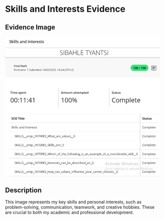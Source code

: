 # Skills and Interests Evidence

## Evidence Image
![Skills and Interests](skills.png)

## Description
This image represents my key skills and personal interests, such as problem-solving, communication, teamwork, and creative hobbies. These are crucial to both my academic and professional development.
